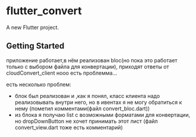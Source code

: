 # flutter_convert

A new Flutter project.

## Getting Started

приложение работает,в нём реализован bloc(но пока это работает только с выбором файла для конвертации), приходят ответы от cloudConvert_client нооо есть проблемма...

есть несколько проблем:

- блок был реализован и ,как я понял, класс клиента надо реализовывать внутри него, но в ивентах я не могу обратиться к нему (пометил комментами(файл convert_bloc.dart))
- из блока я получаю list с возможными форматами для конвертации, но dropDownButton не хочет принимать этот лист (файл convert_view.dart тоже есть комментарий)

